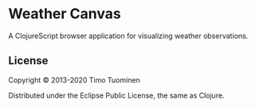 # Weather Canvas

A ClojureScript browser application for visualizing weather observations.

## License

Copyright © 2013-2020 Timo Tuominen

Distributed under the Eclipse Public License, the same as Clojure.
